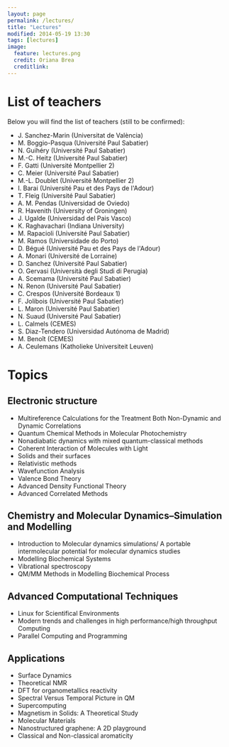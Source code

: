```yaml
---
layout: page
permalink: /lectures/
title: "Lectures"
modified: 2014-05-19 13:30
tags: [lectures]
image:
  feature: lectures.png
  credit: Oriana Brea
  creditlink:
---
```


# List of teachers

Below you will find the list of teachers (still to be confirmed):

* J. Sanchez-Marin (Universitat de València)
* M. Boggio-Pasqua (Université Paul Sabatier)
* N. Guihéry (Université Paul Sabatier)
* M.-C. Heitz (Université Paul Sabatier)
* F. Gatti (Université Montpellier 2)
* C. Meier (Université Paul Sabatier)
* M.-L. Doublet (Université Montpellier 2)
* I. Barai (Université Pau et des Pays de l'Adour)
* T. Fleig (Université Paul Sabatier)
* A. M. Pendas (Universidad de Oviedo)
* R. Havenith (University of Groningen)
* J. Ugalde (Universidad del Pais Vasco)
* K. Raghavachari (Indiana University)
* M. Rapacioli (Université Paul Sabatier)
* M. Ramos (Universidade do Porto)
* D. Bégué (Université Pau et des Pays de l'Adour)
* A. Monari (Université de Lorraine)
* D. Sanchez (Université Paul Sabatier)
* O. Gervasi (Università degli Studi di Perugia)
* A. Scemama (Université Paul Sabatier)
* N. Renon (Université Paul Sabatier)
* C. Crespos (Université Bordeaux 1)
* F. Jolibois (Université Paul Sabatier)
* L. Maron (Université Paul Sabatier)
* N. Suaud (Université Paul Sabatier)
* L. Calmels (CEMES)
* S. Diaz-Tendero (Universidad Autónoma de Madrid)
* M. Benoît (CEMES)
* A. Ceulemans (Katholieke Universiteit Leuven)

# Topics

## Electronic structure

* Multireference Calculations for the Treatment Both Non-Dynamic and Dynamic Correlations
* Quantum Chemical Methods in Molecular Photochemistry
* Nonadiabatic dynamics with mixed quantum-classical methods
* Coherent Interaction of Molecules with Light
* Solids and their surfaces
* Relativistic methods
* Wavefunction Analysis
* Valence Bond Theory
* Advanced Density Functional Theory
* Advanced Correlated Methods

## Chemistry and Molecular Dynamics–Simulation and Modelling

* Introduction to Molecular dynamics simulations/ A portable intermolecular potential for molecular dynamics studies
* Modelling Biochemical Systems
* Vibrational spectroscopy
* QM/MM Methods in Modelling Biochemical Process

## Advanced Computational Techniques

* Linux for Scientifical Environments
* Modern trends and challenges in high performance/high throughput Computing
* Parallel Computing and Programming

## Applications

* Surface Dynamics
* Theoretical NMR
* DFT for organometallics reactivity
* Spectral Versus Temporal Picture in QM
* Supercomputing
* Magnetism in Solids: A Theoretical Study
* Molecular Materials
* Nanostructured graphene: A 2D playground
* Classical and Non-classical aromaticity
